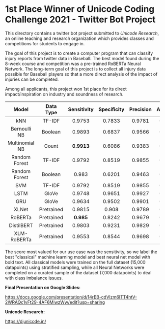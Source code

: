 # 1st Place Winner of Unicode Coding Challenge 2021 - Twitter Bot Project

This directory contains a twitter bot project submitted to *Unicode Research*,
an online teaching and research organization which provides classes and competitions
for students to engage in.

The goal of this project is to create a computer program that can classify injury
reports from twitter data in Baseball. The best model found during the 8-week course
and competition was a pre-trained RoBERTa Neural Network. The long-term goal of this
project is to collect all injury data possible for Baseball players so that a
more direct analysis of the impact of injuries can be completed.

Among all applicants, this project won 1st place for its direct impact/inspiration
on industry and soundness of research.

<center>

|  Model  |  Data Type  |  Sensitivity  | Specificity |  Precision  |  Accuracy  |  F1 Score  |
|:---:|:---:|:---:|:---:|:---:|:---:|:---:|
| kNN | TF-IDF | 0.9753 | 0.7833 | 0.9781 | 0.9577 | 0.9767 |
| Bernoulli NB | Boolean | 0.9893 | 0.6837 | 0.9566 | 0.9514 | 0.9727 |
| Multinomial NB | Count | **0.9913** | 0.6086 | 0.9383 | 0.9367 | 0.9641 |
| Random Forest | TF-IDF | 0.9792 | 0.8519 | 0.9855 | 0.9679 | 0.9824 |
| Random Forest | Boolean | 0.983 | 0.6201 | 0.9463 | 0.9365 | 0.9643 |
| SVM | TF-IDF | 0.9792 | 0.8519 | 0.9855 | 0.9679 | 0.9824 |
| LSTM | GloVe | 0.9748| 0.9651 | 0.9927 | 0.9731 | 0.9837 |
| GRU | GloVe | 0.9634 | 0.9502 | 0.9901 | 0.9613 | 0.9766 |
| XLNet | Pretrained | 0.9815 | 0.908 | 0.9789 | 0.9678 | 0.9802 |
| RoBERTa | Pretrained | **0.985** | 0.8242 | 0.9679 | 0.9598 | 0.9764 |
| DistilBERT | Pretrained | 0.9803 | 0.9231 | 0.9829 | 0.9699 | 0.9816 |
| XLM-RoBERTa | Pretrained | 0.9553 | 0.8544 | 0.9698 | 0.9382 | 0.9625 |

</center>

The score most valued for our use case was the sensitivity, so we label the best
"classical" machine learning model and best neural net model with bold text. All 
classical models were trained on the full dataset (15,000 datapoints) using 
stratified sampling, while all Neural Networks were completed on a curated sample 
of the dataset (7,000 datapoints) to deal with class imbalance issues.

**Final Presentation on Google Slides:**

https://docs.google.com/presentation/d/14rEB-cdVIzm6ITT4htV-2WRAQc1vFt29-4AF6MiwzWw/edit?usp=sharing

**Unicode Research:**

https://djunicode.in/

